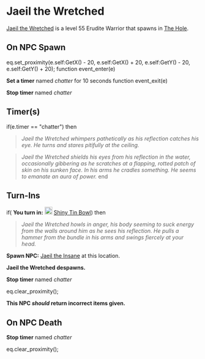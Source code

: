 # Jaeil the Wretched



[Jaeil the Wretched](/npc/39041) is a level 55 Erudite Warrior that spawns in [The Hole](/zone/39).





## On NPC Spawn

eq.set_proximity(e.self:GetX() - 20, e.self:GetX() + 20, e.self:GetY() - 20, e.self:GetY() + 20);
function event_enter(e)

**Set a timer** named *chatter* for 10 seconds
function event_exit(e)

**Stop timer** named *chatter*


## Timer(s)

if(e.timer == "chatter") then


>*Jaeil the Wretched whimpers pathetically as his reflection catches his eye. He turns and stares pitifully at the ceiling.*


>*Jaeil the Wretched shields his eyes from his reflection in the water, occasionally gibbering as he scratches at a flapping, rotted patch of skin on his sunken face. In his arms he cradles something. He seems to emanate an aura of power.*
end



## Turn-Ins



if( **You turn in:** <img style="background:url(/static/icons/blank_slot.gif);width:20px;height:20px;" src="/static/icons/item_858.png" alt="" /> <a
                                href="/item/17860" data-url="17860" class="tooltip-link link">Shiny Tin Bowl</a>) then


>*Jaeil the Wretched howls in anger, his body seeming to suck energy from the walls around him as he sees his reflection. He pulls a hammer from the bundle in his arms and swings fiercely at your head.*


**Spawn NPC:**  [Jaeil the Insane](/npc/39154) at this location.


**Jaeil the Wretched despawns.**


**Stop timer** named *chatter*


eq.clear_proximity();

**This NPC *should* return incorrect items given.**



## On NPC Death

**Stop timer** named *chatter*

eq.clear_proximity();




